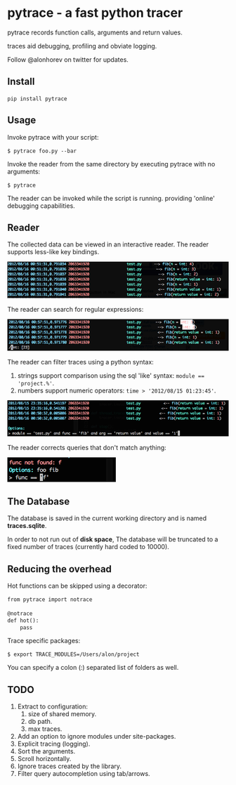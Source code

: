 
pytrace - a fast python tracer
==============================

pytrace records function calls, arguments and return values.

traces aid debugging, profiling and obviate logging.

Follow @alonhorev on twitter for updates.

Install
-------

	pip install pytrace

Usage
-----

Invoke pytrace with your script:

	$ pytrace foo.py --bar
	
Invoke the reader from the same directory by executing pytrace with no arguments:
	
	$ pytrace

The reader can be invoked while the script is running. providing 'online' debugging capabilities.

Reader
------

The collected data can be viewed in an interactive reader. The reader supports less-like key bindings.

![trace reader](https://github.com/alonho/pytrace/raw/master/pics/view.png)

The reader can search for regular expressions:

![trace search](https://github.com/alonho/pytrace/raw/master/pics/search.png)

The reader can filter traces using a python syntax:

1. strings support comparison using the sql 'like' syntax: `module == 'project.%'`.
2. numbers support numeric operators: `time > '2012/08/15 01:23:45'`.

![trace filter](https://github.com/alonho/pytrace/raw/master/pics/filter.png)

The reader corrects queries that don't match anything:

![filter correction](https://github.com/alonho/pytrace/raw/master/pics/correction.png)

The Database
------------

The database is saved in the current working directory and is named **traces.sqlite**.

In order to not run out of **disk space**, The database will be truncated to a fixed number of traces (currently hard coded to 10000). 

Reducing the overhead
---------------------

Hot functions can be skipped using a decorator:

	from pytrace import notrace
	
	@notrace
	def hot():
		pass

Trace specific packages:

	$ export TRACE_MODULES=/Users/alon/project

You can specify a colon (:) separated list of folders as well.

TODO
----

1. Extract to configuration: 
   1. size of shared memory.
   2. db path.
   3. max traces.
2. Add an option to ignore modules under site-packages.
3. Explicit tracing (logging).
4. Sort the arguments.
5. Scroll horizontally.
6. Ignore traces created by the library.
7. Filter query autocompletion using tab/arrows.
